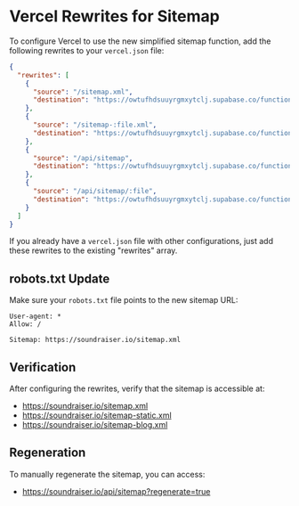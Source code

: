 # Vercel Rewrites for Sitemap

To configure Vercel to use the new simplified sitemap function, add the following rewrites to your `vercel.json` file:

```json
{
  "rewrites": [
    {
      "source": "/sitemap.xml",
      "destination": "https://owtufhdsuuyrgmxytclj.supabase.co/functions/v1/simplified-sitemap"
    },
    {
      "source": "/sitemap-:file.xml",
      "destination": "https://owtufhdsuuyrgmxytclj.supabase.co/functions/v1/simplified-sitemap/sitemap-:file.xml"
    },
    {
      "source": "/api/sitemap",
      "destination": "https://owtufhdsuuyrgmxytclj.supabase.co/functions/v1/simplified-sitemap"
    },
    {
      "source": "/api/sitemap/:file",
      "destination": "https://owtufhdsuuyrgmxytclj.supabase.co/functions/v1/simplified-sitemap/:file"
    }
  ]
}
```

If you already have a `vercel.json` file with other configurations, just add these rewrites to the existing "rewrites" array.

## robots.txt Update

Make sure your `robots.txt` file points to the new sitemap URL:

```
User-agent: *
Allow: /

Sitemap: https://soundraiser.io/sitemap.xml
```

## Verification

After configuring the rewrites, verify that the sitemap is accessible at:
- https://soundraiser.io/sitemap.xml
- https://soundraiser.io/sitemap-static.xml
- https://soundraiser.io/sitemap-blog.xml

## Regeneration

To manually regenerate the sitemap, you can access:
- https://soundraiser.io/api/sitemap?regenerate=true 